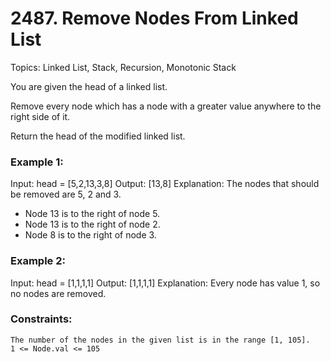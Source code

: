 # 2487. Remove Nodes From Linked List

Topics: Linked List, Stack, Recursion, Monotonic Stack

You are given the head of a linked list.

Remove every node which has a node with a greater value anywhere to the right side of it.

Return the head of the modified linked list.

### Example 1:

Input: head = [5,2,13,3,8]
Output: [13,8]
Explanation: The nodes that should be removed are 5, 2 and 3.
- Node 13 is to the right of node 5.
- Node 13 is to the right of node 2.
- Node 8 is to the right of node 3.

### Example 2:

Input: head = [1,1,1,1]
Output: [1,1,1,1]
Explanation: Every node has value 1, so no nodes are removed.

### Constraints:

    The number of the nodes in the given list is in the range [1, 105].
    1 <= Node.val <= 105

